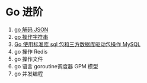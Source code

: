 # Go 进阶
1. [go 解码 JSON](https://mp.weixin.qq.com/s/OyPlXss8L6zSb0HGIyDBrw)
2. [go 操作字符串](https://mp.weixin.qq.com/s/ZULa_S-jSOMHS0-SiFqz4A)
3. [Go 使用标准库 sql 包和三方数据库驱动包操作 MySQL](https://mp.weixin.qq.com/s/JEWaU7DTkNllxK28BKvFUA)
4. go 操作 Redis
5. go 操作文件
6. go 语言 goroutine调度器 GPM 模型
7. go 并发编程